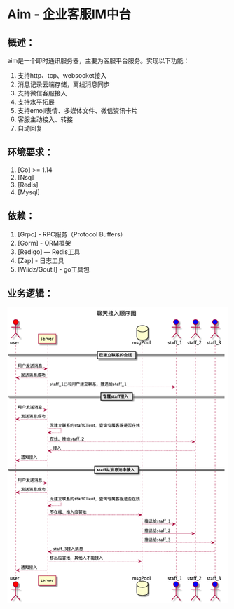 # Aim -  企业客服IM中台

## 概述：
aim是一个即时通讯服务器，主要为客服平台服务。实现以下功能：
1. 支持http、tcp、websocket接入
2. 消息记录云端存储，离线消息同步
3. 支持微信客服接入
4. 支持水平拓展
5. 支持emoji表情、多媒体文件、微信资讯卡片
6. 客服主动接入、转接
7. 自动回复

## 环境要求：
1. [Go] >= 1.14
2. [Nsq]
3. [Redis]
4. [Mysql]

## 依赖：
1. [Grpc] - RPC服务（Protocol Buffers）
2. [Gorm] - ORM框架
3. [Redigo] — Redis工具
4. [Zap] - 日志工具
5. [Wiidz/Goutil] - go工具包

## 业务逻辑：

![Image text](./docs/pumls/顺序图/应答池.png)